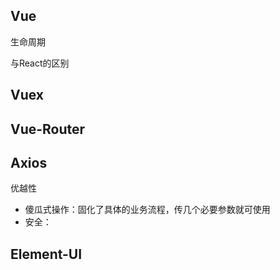 ## Vue

生命周期

与React的区别



## Vuex



## Vue-Router



## Axios

优越性
+ 傻瓜式操作：固化了具体的业务流程，传几个必要参数就可使用
+ 安全：



## Element-UI



